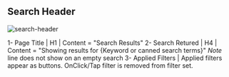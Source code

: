 ## Search Header

![search-header](../assets/img/search/search-header.png)

1- Page Title | H1 | Content = "Search Results"
2- Search Retured | H4 | Content = "Showing results for {Keyword or canned search terms}"  _Note_ line does not show on an empty search
3- Applied Filters | Applied filters appear as buttons. OnClick/Tap filter is removed from filter set.

